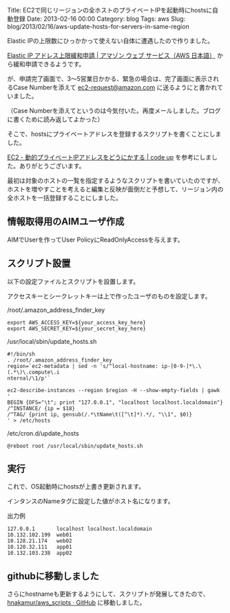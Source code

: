 Title: EC2で同じリージョンの全ホストのプライベートIPを起動時にhostsに自動登録
Date: 2013-02-16 00:00
Category: blog
Tags: aws
Slug: blog/2013/02/16/aws-update-hosts-for-servers-in-same-region

Elastic IPの上限数にひっかかって使えない自体に遭遇したので作りました。

[Elastic IP アドレス上限緩和申請 | アマゾン ウェブ サービス（AWS 日本語）](http://aws.amazon.com/jp/contact-us/eip_limit_request/) から緩和申請できるようです。

が、申請完了画面で、3〜5営業日かかる、緊急の場合は、完了画面に表示されるCase Numberを添えて ec2-request@amazon.com に送るようにと書かれていました。

（Case Numberを添えてというのは今気付いた。再度メールしました。ブログに書くために読み返してよかった）

そこで、hostsにプライベートアドレスを登録するスクリプトを書くことにしました。

[EC2 - 動的プライベートIPアドレスをどうにかする | code up](http://frmmpgit.blog.fc2.com/blog-entry-123.html) を参考にしました。ありがとうございます。

最初は対象のホストの一覧を指定するようなスクリプトを書いていたのですが、ホストを増やすことを考えると編集と反映が面倒だと予想して、リージョン内の全ホストを一括登録することにしました。

## 情報取得用のAIMユーザ作成

AIMでUserを作ってUser PolicyにReadOnlyAccessを与えます。


## スクリプト設置
以下の設定ファイルとスクリプトを設置します。

アクセスキーとシークレットキーは上で作ったユーザのものを設定します。

/root/.amazon_address_finder_key

```
export AWS_ACCESS_KEY=${your_access_key_here}
export AWS_SECRET_KEY=${your_secret_key_here}
```

/usr/local/sbin/update_hosts.sh

```
#!/bin/sh
. /root/.amazon_address_finder_key
region=`ec2-metadata | sed -n 's/^local-hostname: ip-[0-9-]*\.\(.*\)\.compute\.i
nternal/\1/p'`

ec2-describe-instances --region $region -H --show-empty-fields | gawk '
BEGIN {OFS="\t"; print "127.0.0.1", "localhost localhost.localdomain"}
/^INSTANCE/ {ip = $18}  
/^TAG/ {print ip, gensub(/.*\tName\t([^\t]*).*/, "\\1", $0)}  
' > /etc/hosts
```

/etc/cron.d/update_hosts

```
@reboot root /usr/local/sbin/update_hosts.sh
```

## 実行
これで、OS起動時にhostsが上書き更新されます。

インタンスのNameタグに設定した値がホスト名になります。

出力例

```
127.0.0.1       localhost localhost.localdomain
10.132.102.199  web01
10.128.21.174   web02
10.120.32.111   app01
10.132.103.238  app02
```

## githubに移動しました

さらにhostnameも更新するようにして、スクリプトが発展してきたので、
[hnakamur/aws_scripts · GitHub](https://github.com/hnakamur/aws_scripts)
に移動しました。

